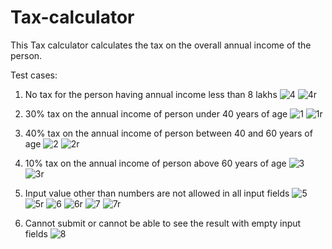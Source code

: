 # Tax-calculator
This Tax calculator calculates the tax on the overall annual income of the person.

Test cases:
1. No tax for the person having annual income less than 8 lakhs
   ![4](https://github.com/ComputerIsher/Tax-calculator/assets/166988631/abb58160-8128-4ebf-9da0-5147fe55d32a)
   ![4r](https://github.com/ComputerIsher/Tax-calculator/assets/166988631/5e3f104d-f6e7-4d51-9630-fcc697b4d7c7)

2. 30% tax on the annual income of person under 40 years of age
   ![1](https://github.com/ComputerIsher/Tax-calculator/assets/166988631/d908bfb2-d72c-415a-b863-db9a5cc552c9)
   ![1r](https://github.com/ComputerIsher/Tax-calculator/assets/166988631/7ae094c7-1c54-4a05-9b83-43107a26fc32)

3. 40% tax on the annual income of person between 40 and 60 years of age
   ![2](https://github.com/ComputerIsher/Tax-calculator/assets/166988631/f2622e41-baf3-477e-a317-7a3cce8070ca)
   ![2r](https://github.com/ComputerIsher/Tax-calculator/assets/166988631/307737ab-af79-4f93-85a5-b9b5f65bea56)

4. 10% tax on the annual income of person above 60 years of age
   ![3](https://github.com/ComputerIsher/Tax-calculator/assets/166988631/ddfba3b5-61a6-464a-9fa5-5f3fd58546b0)
   ![3r](https://github.com/ComputerIsher/Tax-calculator/assets/166988631/ce6de624-e55c-47c9-ad7d-589c54e9d51f)

5. Input value other than numbers are not allowed in all input fields
   ![5](https://github.com/ComputerIsher/Tax-calculator/assets/166988631/539cf955-7b70-432e-b067-8db115e96f4c)
   ![5r](https://github.com/ComputerIsher/Tax-calculator/assets/166988631/9aeff0b8-8540-4d15-8c6f-c1775a4f6ce2)
   ![6](https://github.com/ComputerIsher/Tax-calculator/assets/166988631/b297fc18-55a0-4d2b-89e6-c095331c326c)
   ![6r](https://github.com/ComputerIsher/Tax-calculator/assets/166988631/2080f310-ea9b-4eb9-8f80-ff59eb334c1c)
   ![7](https://github.com/ComputerIsher/Tax-calculator/assets/166988631/3e944440-328d-4e75-a412-c75c30f102dd)
   ![7r](https://github.com/ComputerIsher/Tax-calculator/assets/166988631/2787ce43-4fb1-43ff-bb02-7d721e28ef77)

6. Cannot submit or cannot be able to see the result with empty input fields
   ![8](https://github.com/ComputerIsher/Tax-calculator/assets/166988631/c46298b0-b81d-4e5d-ab8a-dd2f61a0023f)


  





